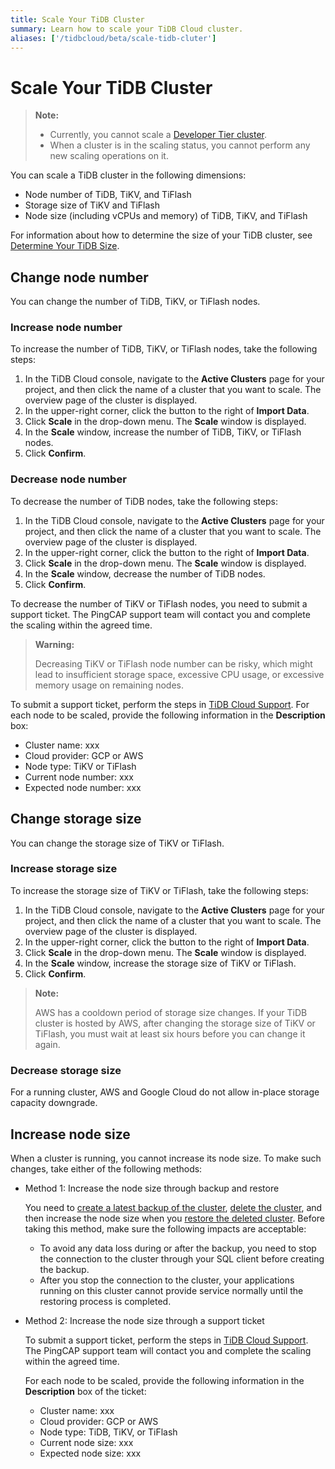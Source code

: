 ```yaml
---
title: Scale Your TiDB Cluster
summary: Learn how to scale your TiDB Cloud cluster.
aliases: ['/tidbcloud/beta/scale-tidb-cluter']
---
```


# Scale Your TiDB Cluster

> **Note:**
>
> - Currently, you cannot scale a [Developer Tier cluster](/tidb-cloud/select-cluster-tier.md#developer-tier).
> - When a cluster is in the scaling status, you cannot perform any new scaling operations on it.

You can scale a TiDB cluster in the following dimensions:

- Node number of TiDB, TiKV, and TiFlash
- Storage size of TiKV and TiFlash
- Node size (including vCPUs and memory) of TiDB, TiKV, and TiFlash

For information about how to determine the size of your TiDB cluster, see [Determine Your TiDB Size](/tidb-cloud/size-your-cluster.md).

## Change node number

You can change the number of TiDB, TiKV, or TiFlash nodes.

### Increase node number

To increase the number of TiDB, TiKV, or TiFlash nodes, take the following steps:

1. In the TiDB Cloud console, navigate to the **Active Clusters** page for your project, and then click the name of a cluster that you want to scale. The overview page of the cluster is displayed.
2. In the upper-right corner, click the button to the right of **Import Data**.
3. Click **Scale** in the drop-down menu. The **Scale** window is displayed.
4. In the **Scale** window, increase the number of TiDB, TiKV, or TiFlash nodes.
5. Click **Confirm**.

### Decrease node number

To decrease the number of TiDB nodes, take the following steps:

1. In the TiDB Cloud console, navigate to the **Active Clusters** page for your project, and then click the name of a cluster that you want to scale. The overview page of the cluster is displayed.
2. In the upper-right corner, click the button to the right of **Import Data**.
3. Click **Scale** in the drop-down menu. The **Scale** window is displayed.
4. In the **Scale** window, decrease the number of TiDB nodes.
5. Click **Confirm**.

To decrease the number of TiKV or TiFlash nodes, you need to submit a support ticket. The PingCAP support team will contact you and complete the scaling within the agreed time.

> **Warning:**
>
> Decreasing TiKV or TiFlash node number can be risky, which might lead to insufficient storage space, excessive CPU usage, or excessive memory usage on remaining nodes.

To submit a support ticket, perform the steps in [TiDB Cloud Support](/tidb-cloud/tidb-cloud-support.md). For each node to be scaled, provide the following information in the **Description** box:

- Cluster name: xxx
- Cloud provider: GCP or AWS
- Node type: TiKV or TiFlash
- Current node number: xxx
- Expected node number: xxx

## Change storage size

You can change the storage size of TiKV or TiFlash.

### Increase storage size

To increase the storage size of TiKV or TiFlash, take the following steps:

1. In the TiDB Cloud console, navigate to the **Active Clusters** page for your project, and then click the name of a cluster that you want to scale. The overview page of the cluster is displayed.
2. In the upper-right corner, click the button to the right of **Import Data**.
3. Click **Scale** in the drop-down menu. The **Scale** window is displayed.
4. In the **Scale** window, increase the storage size of TiKV or TiFlash.
5. Click **Confirm**.

> **Note:**
>
> AWS has a cooldown period of storage size changes. If your TiDB cluster is hosted by AWS, after changing the storage size of TiKV or TiFlash, you must wait at least six hours before you can change it again.

### Decrease storage size

For a running cluster, AWS and Google Cloud do not allow in-place storage capacity downgrade.

## Increase node size

When a cluster is running, you cannot increase its node size. To make such changes, take either of the following methods:

- Method 1: Increase the node size through backup and restore

    You need to [create a latest backup of the cluster](/tidb-cloud/backup-and-restore.md#manual-backup), [delete the cluster](/tidb-cloud/delete-tidb-cluster.md), and then increase the node size when you [restore the deleted cluster](/tidb-cloud/backup-and-restore.md#restore-a-deleted-cluster). Before taking this method, make sure the following impacts are acceptable:

    - To avoid any data loss during or after the backup, you need to stop the connection to the cluster through your SQL client before creating the backup.
    - After you stop the connection to the cluster, your applications running on this cluster cannot provide service normally until the restoring process is completed.

- Method 2: Increase the node size through a support ticket

    To submit a support ticket, perform the steps in [TiDB Cloud Support](/tidb-cloud/tidb-cloud-support.md). The PingCAP support team will contact you and complete the scaling within the agreed time.

    For each node to be scaled, provide the following information in the **Description** box of the ticket:

    - Cluster name: xxx
    - Cloud provider: GCP or AWS
    - Node type: TiDB, TiKV, or TiFlash
    - Current node size: xxx
    - Expected node size: xxx